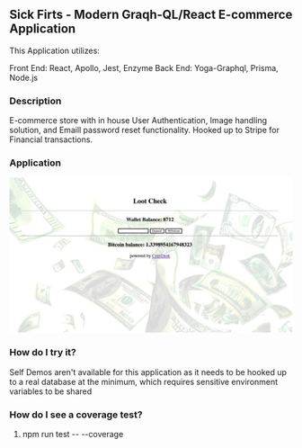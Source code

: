 ## Sick Firts - Modern Graqh-QL/React E-commerce Application

This Application utilizes:

Front End: React, Apollo, Jest, Enzyme
Back End: Yoga-Graphql, Prisma, Node.js

### Description
E-commerce store with in house User Authentication, Image handling solution, and Emaill password reset functionality. 
Hooked up to Stripe for Financial transactions.

### Application
![This is the Items page](https://github.com/rickysychan/LootChecker-React-Redux-Jest-Enzyme/blob/master/src/assets/lootchecker.png)


### How do I try it?

Self Demos aren't available for this application as it needs to be hooked up to a real database at the minimum, which requires
sensitive environment variables to be shared

### How do I see a coverage test?

1) npm run test -- --coverage


